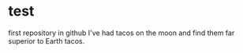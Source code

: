 # test
first repository in github
I've had tacos on the moon and find them far superior to Earth tacos.
